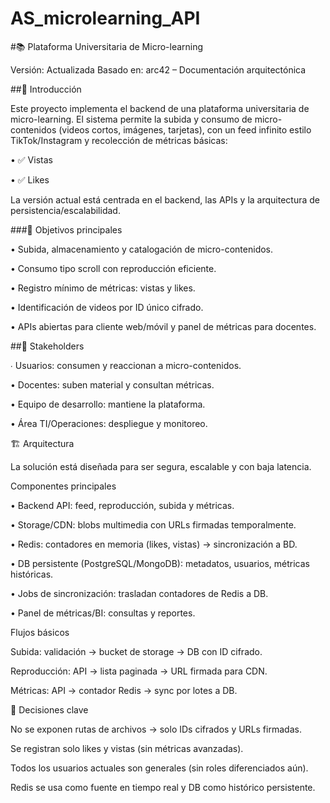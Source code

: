 # AS_microlearning_API
#📚 Plataforma Universitaria de Micro-learning

Versión: Actualizada
Basado en: arc42 – Documentación arquitectónica

##🚀 Introducción

Este proyecto implementa el backend de una plataforma universitaria de micro-learning.
El sistema permite la subida y consumo de micro-contenidos (videos cortos, imágenes, tarjetas), con un feed infinito estilo TikTok/Instagram y recolección de métricas básicas:

• ✅ Vistas

• ✅ Likes

La versión actual está centrada en el backend, las APIs y la arquitectura de persistencia/escalabilidad.

###🎯 Objetivos principales

• Subida, almacenamiento y catalogación de micro-contenidos.

• Consumo tipo scroll con reproducción eficiente.

• Registro mínimo de métricas: vistas y likes.

• Identificación de videos por ID único cifrado.

• APIs abiertas para cliente web/móvil y panel de métricas para docentes.

##👥 Stakeholders

∙ Usuarios: consumen y reaccionan a micro-contenidos.

• Docentes: suben material y consultan métricas.

• Equipo de desarrollo: mantiene la plataforma.

• Área TI/Operaciones: despliegue y monitoreo.

🏗️ Arquitectura

La solución está diseñada para ser segura, escalable y con baja latencia.

Componentes principales

• Backend API: feed, reproducción, subida y métricas.

• Storage/CDN: blobs multimedia con URLs firmadas temporalmente.

• Redis: contadores en memoria (likes, vistas) → sincronización a BD.

• DB persistente (PostgreSQL/MongoDB): metadatos, usuarios, métricas históricas.

• Jobs de sincronización: trasladan contadores de Redis a DB.

• Panel de métricas/BI: consultas y reportes.

Flujos básicos

Subida: validación → bucket de storage → DB con ID cifrado.

Reproducción: API → lista paginada → URL firmada para CDN.

Métricas: API → contador Redis → sync por lotes a DB.

🔐 Decisiones clave

No se exponen rutas de archivos → solo IDs cifrados y URLs firmadas.

Se registran solo likes y vistas (sin métricas avanzadas).

Todos los usuarios actuales son generales (sin roles diferenciados aún).

Redis se usa como fuente en tiempo real y DB como histórico persistente.
